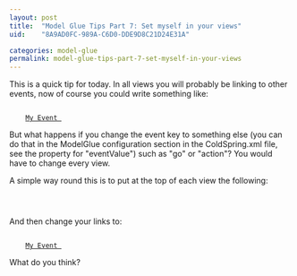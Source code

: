```yaml
---
layout: post
title:  "Model Glue Tips Part 7: Set myself in your views"
uid:	"8A9AD0FC-989A-C6D0-DDE9D8C21D24E31A"

categories: model-glue
permalink: model-glue-tips-part-7-set-myself-in-your-views
---
```

This is a quick tip for today. In all views you will probably be linking to other events, now of course you could write something like:

<code>
	<a href="#CGI.SCRIPT_NAME#?event=my.event">My Event </a>
</code>

But what happens if you change the event key to something else (you can do that in the ModelGlue configuration section in the ColdSpring.xml file, see the property for "eventValue") such as "go" or "action"? You would have to change every view.

A simple way round this is to put at the top of each view the following:

<code>
	<cfset myself = ViewState.getValue('myself')>
</code>

And then change your links to:

<code>
	<a href="#myself#my.event">My Event </a>
</code>

What do you think?